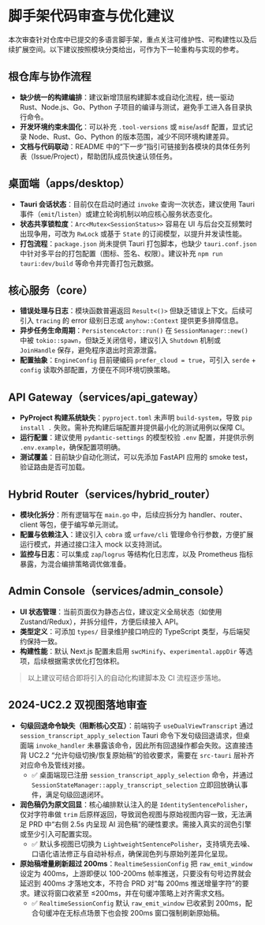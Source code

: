 # 脚手架代码审查与优化建议

本次审查针对仓库中已提交的多语言脚手架，重点关注可维护性、可构建性以及后续扩展空间。以下建议按照模块分类给出，可作为下一轮重构与实现的参考。

## 根仓库与协作流程
- **缺少统一的构建编排**：建议新增顶层构建脚本或自动化流程，统一驱动 Rust、Node.js、Go、Python 子项目的编译与测试，避免手工进入各目录执行命令。
- **开发环境约束未固化**：可以补充 `.tool-versions` 或 `mise`/`asdf` 配置，显式记录 Node、Rust、Go、Python 的版本范围，减少不同环境构建差异。
- **文档与代码联动**：README 中的“下一步”指引可链接到各模块的具体任务列表（Issue/Project），帮助团队成员快速认领任务。

## 桌面端（apps/desktop）
- **Tauri 会话状态**：目前仅在启动时通过 `invoke` 查询一次状态，建议使用 Tauri 事件（`emit`/`listen`）或建立轮询机制以响应核心服务状态变化。
- **状态共享锁粒度**：`Arc<Mutex<SessionStatus>>` 容易在 UI 与后台交互频繁时出现争用，可改为 `RwLock` 或基于 `State` 的订阅模型，以提升并发读性能。
- **打包流程**：`package.json` 尚未提供 Tauri 打包脚本，也缺少 `tauri.conf.json` 中针对多平台的打包配置（图标、签名、权限）。建议补充 `npm run tauri:dev/build` 等命令并完善打包元数据。

## 核心服务（core）
- **错误处理与日志**：模块函数普遍返回 `Result<()>` 但缺乏错误上下文。后续可引入 `tracing` 的 error 级别日志或 `anyhow::Context` 提供更多排障信息。
- **异步任务生命周期**：`PersistenceActor::run()` 在 `SessionManager::new()` 中被 `tokio::spawn`，但缺乏关闭信号，建议引入 `Shutdown` 机制或 `JoinHandle` 保存，避免程序退出时资源泄露。
- **配置抽象**：`EngineConfig` 目前硬编码 `prefer_cloud = true`，可引入 `serde` + `config` 读取外部配置，方便在不同环境切换策略。

## API Gateway（services/api_gateway）
- **PyProject 构建系统缺失**：`pyproject.toml` 未声明 `build-system`，导致 `pip install .` 失败。需补充构建后端配置并提供最小化的测试用例以保障 CI。
- **运行配置**：建议使用 `pydantic-settings` 的模型校验 `.env` 配置，并提供示例 `.env.example`，确保配置项明确。
- **测试覆盖**：目前缺少自动化测试，可以先添加 FastAPI 应用的 smoke test，验证路由是否可加载。

## Hybrid Router（services/hybrid_router）
- **模块化拆分**：所有逻辑写在 `main.go` 中，后续应拆分为 handler、router、client 等包，便于编写单元测试。
- **配置与依赖注入**：建议引入 `cobra` 或 `urfave/cli` 管理命令行参数，方便扩展运行模式，并通过接口注入 mock 以支持测试。
- **监控与日志**：可以集成 `zap`/`logrus` 等结构化日志库，以及 Prometheus 指标暴露，为混合编排策略调优做准备。

## Admin Console（services/admin_console）
- **UI 状态管理**：当前页面仅为静态占位，建议定义全局状态（如使用 Zustand/Redux），并拆分组件，方便后续接入 API。
- **类型定义**：可添加 `types/` 目录维护接口响应的 TypeScript 类型，与后端契约保持一致。
- **构建性能**：默认 Next.js 配置未启用 `swcMinify`、`experimental.appDir` 等选项，后续根据需求优化打包体积。

> 以上建议可结合即将引入的自动化构建脚本及 CI 流程逐步落地。

## 2024-UC2.2 双视图落地审查
- **句级回退命令缺失（阻断核心交互）**：前端钩子 `useDualViewTranscript` 通过 `session_transcript_apply_selection` Tauri 命令下发句级回退请求，但桌面端 `invoke_handler` 未暴露该命令，因此所有回退操作都会失败。这直接违背 UC2.2 “允许句级切换/恢复原始稿”的验收要求，需要在 `src-tauri` 层补齐对应命令及管线对接。
  - ✅ 桌面端现已注册 `session_transcript_apply_selection` 命令，并通过 `SessionStateManager::apply_transcript_selection` 立即回放确认事件，满足句级回退闭环。
- **润色稿仍为原文回显**：核心编排默认注入的是 `IdentitySentencePolisher`，仅对字符串做 `trim` 后原样返回，导致润色视图与原始视图内容一致，无法满足 PRD 中“右侧 2.5s 内呈现 AI 润色稿”的硬性要求。需接入真实的润色引擎或至少引入可配置实现。
  - ✅ 默认多视图已切换为 `LightweightSentencePolisher`，支持填充去噪、口语化语法修正与自动补标点，确保润色列与原始列差异化呈现。
- **原始稿增量刷新超过 200ms**：`RealtimeSessionConfig` 把 `raw_emit_window` 设定为 400ms，上游即便以 100-200ms 帧率推送，只要没有句号边界就会延迟到 400ms 才落地文本，不符合 PRD 对“每 200ms 推送增量字符”的要求。建议将窗口收紧至 ≤200ms，并在句缓冲策略上对齐需求文档。
  - ✅ `RealtimeSessionConfig` 默认 `raw_emit_window` 已收紧到 200ms，配合句缓冲在无标点场景下也会按 200ms 窗口强制刷新原始稿。
